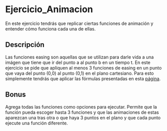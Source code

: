 # Ejercicio_Animacion
En este ejercicio tendrás que replicar ciertas funciones de animación y entender cómo funciona cada una de ellas.
## Descripción
Las funciones easing son aquellas que se utilizan para darle vida a una imágen que tiene que ir del punto a al punto b en un tiempo t. En este ejercicio se pide que apliquen al menos 3 funciones de easing en un punto que vaya del punto (0,0) al punto (0,1) en el plano cartesiano. Para esto simplemente tendrás que aplicar las fórmulas presentadas en esta [página](https://easings.net/). 

## Bonus
Agrega todas las funciones como opciones para ejecutar. Permite que la función pueda escoger hasta 3 funciones y que las animaciones de estas aparezcan una tras otra o que haya 3 puntos en el plano y que cada punto ejecute una función diferente. 
